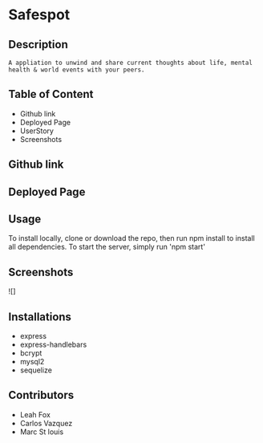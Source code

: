 # Safespot 

## Description
    A appliation to unwind and share current thoughts about life, mental health & world events with your peers. 

## Table of Content
- Github link
- Deployed Page
- UserStory
- Screenshots

## Github link

## Deployed Page

## Usage

To install locally, clone or download the repo, then run npm install to install all dependencies. To start the server, simply run 'npm start'

## Screenshots
![]

## Installations
- express
- express-handlebars
- bcrypt
- mysql2
- sequelize

## Contributors 
- Leah Fox 
- Carlos Vazquez
- Marc St louis
